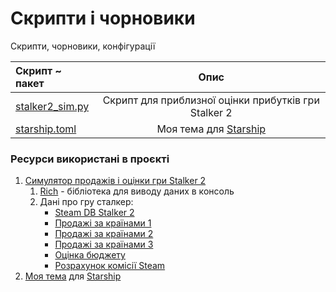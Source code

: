 # Скрипти і чорновики
Скрипти, чорновики, конфігурації


| Скрипт ~ пакет                     |                           Опис                            |
|:-----------------------------------|:---------------------------------------------------------:|
| [stalker2_sim.py](stalker2_sim.py) | Скрипт для приблизної оцінки прибутків гри Stalker 2<br/> |
| [starship.toml](starship.toml)     | Моя тема для [Starship](https://starship.rs/config/)<br/> |


### Ресурси використані в проєкті
1. [Симулятор продажів і оцінки гри Stalker 2](stalker2_sim.py)
   1. [Rich](https://github.com/Textualize/rich) - бібліотека для виводу даних в консоль
   2. Дані про гру сталкер:
      - [Steam DB Stalker 2](https://steamdb.info/app/1643320/charts/)
      - [Продажі за країнами 1](https://vginsights.com/game/s-t-a-l-k-e-r-2-heart-of-chornobyl)
      - [Продажі за країнами 2](https://x.com/VG_Insights/status/1861015666263752993)
      - [Продажі за країнами 3](https://uk.gamegpu.com/%D1%96%D0%B3%D1%80%D0%B8/stalker-2-heart-of-chornobyl-1-4-milliona-kopij-v-steam-%D0%B7%D0%B0-%D0%BD%D0%B5%D0%B4%D0%B5%D0%BB%D1%8E)
      - [Оцінка бюджету](https://itc.ua/ua/novini/gsc-game-world-uzhe-prodala-miljon-kopij-s-t-a-l-k-e-r-2/)
      - [Розрахунок комісії Steam](https://steamcommunity.com/groups/steamworks/announcements/detail/1697191267930157838)
2. [Моя тема](starship.toml) для [Starship](https://starship.rs/config/)
